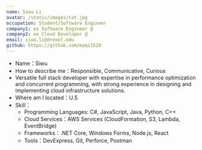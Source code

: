 ```yaml
---
name: Siwu Li
avatar: /static/images/cat.jpg
occupation: Student/Software Engineer
company1: ex Software Engineer @
company2: ex Cloud Developer @
email: siwu.li@drexel.edu
github: https://github.com/maqi1520
---
```


- Name：Siwu
- How to describe me：Responsible, Communicative, Curious
- Versatile full stack developer with expertise in performance optimization and concurrent programming, with strong experience in designing and implementing cloud infrastructure solutions.
- Where am I located：U.S
- Skill：
  - Programming Languages: C#, JavaScript, Java, Python, C++
  - Cloud Services：AWS Services (CloudFormation, S3, Lambda, EventBridge)
  - Frameworks：.NET Core, Windows Forms, Node.js, React
  - Tools：DevExpress, Git, Perforce, Postman
